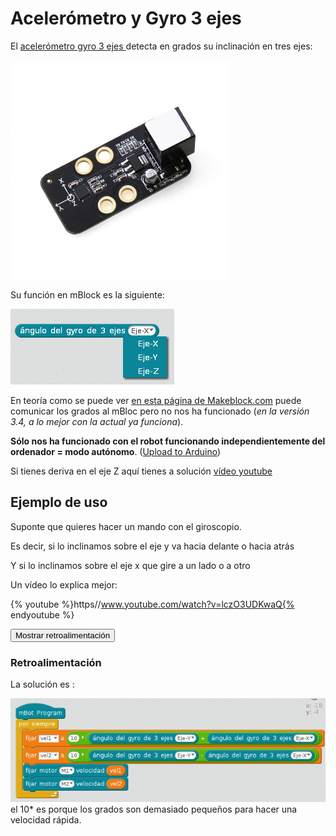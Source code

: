 
# Acelerómetro y Gyro 3 ejes

El [acelerómetro gyro 3 ejes ](https://www.makeblock.es/productos/sensor_acelerometro_gyro/)detecta en grados su inclinación en tres ejes:

![](img/EL_GYRO_makeblock_EL_GYRO.jpg)

Su función en mBlock es la siguiente: 

![](img/instrucciongyro.png)

En teoría como se puede ver [en esta página de Makeblock.com](https://www.makeblock.es/productos/sensor_acelerometro_gyro/) puede comunicar los grados al mBloc pero no nos ha funcionado (_en la versión 3.4, a lo mejor con la actual ya funciona_).

**Sólo nos ha funcionado con el robot funcionando independientemente del ordenador = modo autónomo**. ([Upload to Arduino](http://aularagon.catedu.es/materialesaularagon2013/mbot/M3/upload_to_arduino.html))

Si tienes deriva en el eje Z aquí tienes a solución [vídeo youtube](https://www.youtube.com/watch?v=EpmbZtbfs9Y)

## Ejemplo de uso

Suponte que quieres hacer un mando con el giroscopio.

Es decir, si lo inclinamos sobre el eje y va hacia delante o hacia atrás

Y si lo inclinamos sobre el eje x que gire a un lado o a otro

Un vídeo lo explica mejor:

{% youtube %}https//www.youtube.com/watch?v=lczO3UDKwaQ{% endyoutube %}

<script type="text/javascript">var feedback1_93text = "Mostrar retroalimentación";</script><input type="button" name="toggle-feedback-1_93" value="Mostrar retroalimentación" class="feedbackbutton" onclick="$exe.toggleFeedback(this,true);return false" />

### Retroalimentación

La solución es :

![](img/programamandogyro.png)
el 10* es porque los grados son demasiado pequeños para hacer una velocidad rápida.

